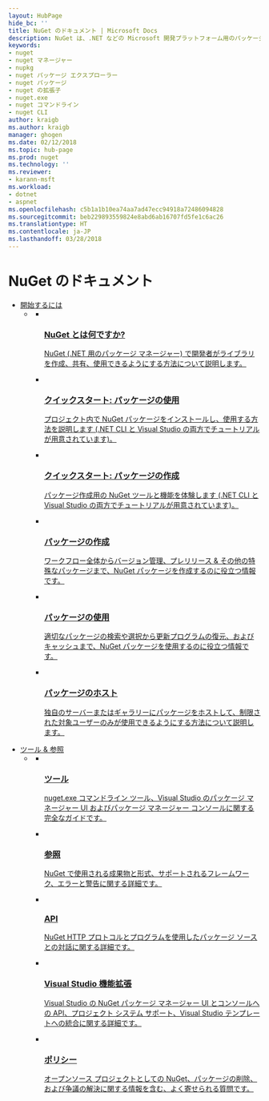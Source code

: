 ```yaml
---
layout: HubPage
hide_bc: ''
title: NuGet のドキュメント | Microsoft Docs
description: NuGet は、.NET などの Microsoft 開発プラットフォーム用のパッケージ マネージャーです。 NuGet クライアント ツールでは、パッケージを作成して使用する機能が提供されます。
keywords:
- nuget
- nuget マネージャー
- nupkg
- nuget パッケージ エクスプローラー
- nuget パッケージ
- nuget の拡張子
- nuget.exe
- nuget コマンドライン
- nuget CLI
author: kraigb
ms.author: kraigb
manager: ghogen
ms.date: 02/12/2018
ms.topic: hub-page
ms.prod: nuget
ms.technology: ''
ms.reviewer:
- karann-msft
ms.workload:
- dotnet
- aspnet
ms.openlocfilehash: c5b1a1b10ea74aa7ad47ecc94918a72486094828
ms.sourcegitcommit: beb229893559824e8abd6ab16707fd5fe1c6ac26
ms.translationtype: HT
ms.contentlocale: ja-JP
ms.lasthandoff: 03/28/2018
---
```

<div id="main" class="v2">
<div class="container">
    <h1>NuGet のドキュメント</h1>
    <ul class="pivots">
        <li>
            <a href="#start">開始するには</a>
            <ul id="start">
                <li>
                    <a href="#start-all"></a>
                    <ul id="start-all" class="cardsC">
                        <li>
                            <a href="what-is-nuget.md">
                            <div class="cardSize">
                                <div class="cardPadding">
                                    <div class="card">
                                        <div class="cardImageOuter">
                                            <div class="cardImage  bgdAccent1">
                                                <img src="media/hub/nuget-get-started-what-is-nuget.svg" alt="" />        
                                            </div>
                                        </div>
                                        <div class="cardText">
                                            <h3>NuGet とは何ですか?</h3>
                                            <p>NuGet (.NET 用のパッケージ マネージャー) で開発者がライブラリを作成、共有、使用できるようにする方法について説明します。</p>
                                        </div>
                                    </div>
                                </div>
                            </div>
                            </a>
                        </li>
                        <li>
                            <a href="quickstart/install-and-use-a-package-using-the-dotnet-cli.md">
                            <div class="cardSize">
                                <div class="cardPadding">
                                    <div class="card">
                                        <div class="cardImageOuter">
                                            <div class="cardImage  bgdAccent1">
                                                <img src="media/hub/nuget-get-started-quickstarts.svg" alt="" />
                                            </div>
                                        </div>
                                        <div class="cardText">
                                            <h3>クイックスタート: パッケージの使用</h3>
                                            <p>プロジェクト内で NuGet パッケージをインストールし、使用する方法を説明します (.NET CLI と Visual Studio の両方でチュートリアルが用意されています)。</p>
                                        </div>
                                    </div>
                                </div>
                            </div>
                            </a>
                        </li>
                        <li>
                            <a href="quickstart/create-and-publish-a-package-using-the-dotnet-cli.md">
                            <div class="cardSize">
                                <div class="cardPadding">
                                    <div class="card">
                                        <div class="cardImageOuter">
                                            <div class="cardImage  bgdAccent1">
                                                <img src="media/hub/nuget-get-started-guides.svg" alt="" />
                                            </div>
                                        </div>
                                        <div class="cardText">
                                            <h3>クイックスタート: パッケージの作成</h3>
                                            <p>パッケージ作成用の NuGet ツールと機能を体験します (.NET CLI と Visual Studio の両方でチュートリアルが用意されています)。</p>
                                        </div>
                                    </div>
                                </div>
                            </div>
                            </a>
                        </li>
                        <li>
                            <a href="create-packages/overview-and-workflow.md">
                            <div class="cardSize">
                                <div class="cardPadding">
                                    <div class="card">
                                        <div class="cardImageOuter">
                                            <div class="cardImage  bgdAccent1">
                                                <img src="media/hub/nuget-get-started-create-packages.svg" alt="" />
                                            </div>
                                        </div>
                                        <div class="cardText">
                                            <h3>パッケージの作成</h3>
                                            <p>ワークフロー全体からバージョン管理、プレリリース &amp; その他の特殊なパッケージまで、NuGet パッケージを作成するのに役立つ情報です。</p>
                                        </div>
                                    </div>
                                </div>
                            </div>
                            </a>
                        </li>
                        <li>
                            <a href="consume-packages/overview-and-workflow.md">
                            <div class="cardSize">
                                <div class="cardPadding">
                                    <div class="card">
                                        <div class="cardImageOuter">
                                            <div class="cardImage  bgdAccent1">
                                                <img src="media/hub/nuget-get-started-consume-packages.svg" alt="" />
                                            </div>
                                        </div>
                                        <div class="cardText">
                                            <h3>パッケージの使用</h3>
                                            <p>適切なパッケージの検索や選択から更新プログラムの復元、およびキャッシュまで、NuGet パッケージを使用するのに役立つ情報です。</p>
                                        </div>
                                    </div>
                                </div>
                            </div>
                            </a>
                        </li>
                        <li>
                            <a href="hosting-packages/overview.md">
                            <div class="cardSize">
                                <div class="cardPadding">
                                    <div class="card">
                                        <div class="cardImageOuter">
                                            <div class="cardImage  bgdAccent1">
                                                <img src="media/hub/nuget-get-started-host-packages.svg" alt="" />
                                            </div>
                                        </div>
                                        <div class="cardText">
                                            <h3>パッケージのホスト</h3>
                                            <p>独自のサーバーまたはギャラリーにパッケージをホストして、制限された対象ユーザーのみが使用できるようにする方法について説明します。</p>
                                        </div>
                                    </div>
                                </div>
                            </div>
                            </a>
                        </li>
                    </ul>
                </li>
            </ul>
        </li>
        <li>
            <a href="#tools">ツール &amp; 参照</a>
            <ul id="tools">
                <li>
                    <a href="#tools-all"></a>
                    <ul id="tools-all" class="cardsC">
                        <li>
                            <a href="tools/nuget-exe-cli-reference.md">
                            <div class="cardSize">
                                <div class="cardPadding">
                                    <div class="card">
                                        <div class="cardImageOuter">
                                            <div class="cardImage  bgdAccent1">
                                                <img src="media/hub/nuget-tools-tools.svg" alt="" />
                                            </div>
                                        </div>
                                        <div class="cardText">
                                            <h3>ツール</h3>
                                            <p>nuget.exe コマンドライン ツール、Visual Studio のパッケージ マネージャー UI およびパッケージ マネージャー コンソールに関する完全なガイドです。</p>
                                        </div>
                                    </div>
                                </div>
                            </div>
                            </a>
                        </li>
                        <li>
                            <a href="reference/nuspec.md">
                            <div class="cardSize">
                                <div class="cardPadding">
                                    <div class="card">
                                        <div class="cardImageOuter">
                                            <div class="cardImage  bgdAccent1">
                                                <img src="media/hub/nuget-tools-reference.svg" alt="" />
                                            </div>
                                        </div>
                                        <div class="cardText">
                                            <h3>参照</h3>
                                            <p>NuGet で使用される成果物と形式、サポートされるフレームワーク、エラーと警告に関する詳細です。</p>
                                        </div>
                                    </div>
                                </div>
                            </div>
                            </a>
                        </li>
                        <li>
                            <a href="api/overview.md">
                            <div class="cardSize">
                                <div class="cardPadding">
                                    <div class="card">
                                        <div class="cardImageOuter">
                                            <div class="cardImage  bgdAccent1">
                                                <img src="media/hub/nuget-tools-api.svg" alt="" />
                                            </div>
                                        </div>
                                        <div class="cardText">
                                            <h3>API</h3>
                                            <p>NuGet HTTP プロトコルとプログラムを使用したパッケージ ソースとの対話に関する詳細です。</p>
                                        </div>
                                    </div>
                                </div>
                            </div>
                            </a>
                        </li>
                        <li>
                            <a href="visual-studio-extensibility/nuget-api-in-visual-studio.md">
                            <div class="cardSize">
                                <div class="cardPadding">
                                    <div class="card">
                                        <div class="cardImageOuter">
                                            <div class="cardImage  bgdAccent1">
                                                <img src="media/hub/nuget-tools-vs-extensibility.svg" alt="" />
                                            </div>
                                        </div>
                                        <div class="cardText">
                                            <h3>Visual Studio 機能拡張</h3>
                                            <p>Visual Studio の NuGet パッケージ マネージャー UI とコンソールへの API、プロジェクト システム サポート、Visual Studio テンプレートへの統合に関する詳細です。</p>
                                        </div>
                                    </div>
                                </div>
                            </div>
                            </a>
                        </li>
                        <li>
                            <a href="policies/nuget-faq.md">
                            <div class="cardSize">
                                <div class="cardPadding">
                                    <div class="card">
                                        <div class="cardImageOuter">
                                            <div class="cardImage  bgdAccent1">
                                                <img src="media/hub/nuget-tools-policies.svg" alt="" />
                                            </div>
                                        </div>
                                        <div class="cardText">
                                            <h3>ポリシー</h3>
                                            <p>オープンソース プロジェクトとしての NuGet、パッケージの削除、および争議の解決に関する情報を含む、よく寄せられる質問です。</p>
                                        </div>
                                    </div>
                                </div>
                            </div>
                            </a>
                        </li>
                    </ul>
                </li>
            </ul>
        </li>
    </ul>
</div>
